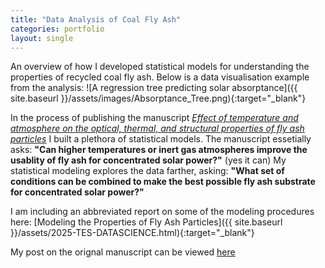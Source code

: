 ```yaml
---
title: "Data Analysis of Coal Fly Ash"
categories: portfolio
layout: single
---
```

An overview of how I developed statistical models for understanding the properties of recycled coal fly ash. Below is a data visualisation example from the analysis: 
![A regression tree predicting solar absorptance]({{ site.baseurl }}/assets/images/Absorptance_Tree.png){:target="_blank"} 

In the process of publishing the manuscript [*Effect of temperature and atmosphere on the optical, thermal, and structural properties of fly ash particles*](https://www.sciencedirect.com/science/article/pii/S0032591025010459?dgcid=author) I built a plethora of statistical models. The manuscript essetially asks:
**"Can higher temperatures or inert gas atmospheres improve the usablity of fly ash for concentrated solar power?"** (yes it can) 
My statistical modeling explores the data farther, asking:
**"What set of conditions can be combined to make the best possible fly ash substrate for concentrated solar power?"**

I am including an abbreviated report on some of the modeling procedures here: 
[Modeling the Properties of Fly Ash Particles]({{ site.baseurl }}/assets/2025-TES-DATASCIENCE.html){:target="_blank"}

My post on the orignal manuscript can be viewed [here](https://gavinscoville.github.io/GavinScoville/portfolio/CSP/)
